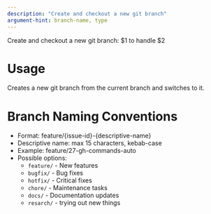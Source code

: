 ```yaml
---
description: "Create and checkout a new git branch"
argument-hint: branch-name, type
---
```


Create and checkout a new git branch: $1 to handle $2

# Usage
Creates a new git branch from the current branch and switches to it.


# Branch Naming Conventions
- Format: feature/{issue-id}-{descriptive-name}
- Descriptive name: max 15 characters, kebab-case
- Example: feature/27-gh-commands-auto
- Possible options:
    - `feature/`   - New features
    - `bugfix/`    - Bug fixes
    - `hotfix/`    - Critical fixes
    - `chore/`     - Maintenance tasks
    - `docs/`      - Documentation updates
    - `resarch/`   - trying out new things
